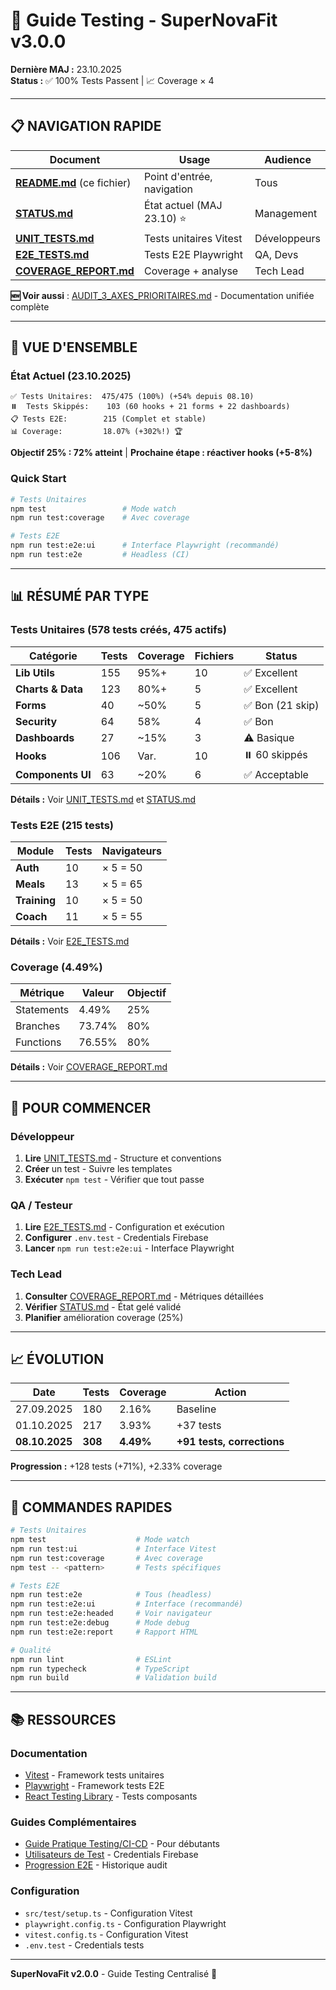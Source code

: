 # 🧪 Guide Testing - SuperNovaFit v3.0.0

**Dernière MAJ :** 23.10.2025  
**Status :** ✅ 100% Tests Passent | 📈 Coverage × 4

---

## 📋 NAVIGATION RAPIDE

| Document                                     | Usage                      | Audience     |
| -------------------------------------------- | -------------------------- | ------------ |
| **[README.md](README.md)** (ce fichier)      | Point d'entrée, navigation | Tous         |
| **[STATUS.md](STATUS.md)**                   | État actuel (MAJ 23.10) ⭐ | Management   |
| **[UNIT_TESTS.md](UNIT_TESTS.md)**           | Tests unitaires Vitest     | Développeurs |
| **[E2E_TESTS.md](E2E_TESTS.md)**             | Tests E2E Playwright       | QA, Devs     |
| **[COVERAGE_REPORT.md](COVERAGE_REPORT.md)** | Coverage + analyse         | Tech Lead    |

**🆕 Voir aussi** : [AUDIT_3_AXES_PRIORITAIRES.md](../technical/AUDIT_3_AXES_PRIORITAIRES.md) - Documentation unifiée complète

---

## 🎯 VUE D'ENSEMBLE

### État Actuel (23.10.2025)

```
✅ Tests Unitaires:  475/475 (100%) (+54% depuis 08.10)
⏸️  Tests Skippés:    103 (60 hooks + 21 forms + 22 dashboards)
📋 Tests E2E:        215 (Complet et stable)
📊 Coverage:         18.07% (+302%!) 🏆
```

**Objectif 25% : 72% atteint** | **Prochaine étape : réactiver hooks (+5-8%)**

### Quick Start

```bash
# Tests Unitaires
npm test                 # Mode watch
npm run test:coverage    # Avec coverage

# Tests E2E
npm run test:e2e:ui      # Interface Playwright (recommandé)
npm run test:e2e         # Headless (CI)
```

---

## 📊 RÉSUMÉ PAR TYPE

### Tests Unitaires (578 tests créés, 475 actifs)

| Catégorie         | Tests | Coverage | Fichiers | Status           |
| ----------------- | ----- | -------- | -------- | ---------------- |
| **Lib Utils**     | 155   | 95%+     | 10       | ✅ Excellent     |
| **Charts & Data** | 123   | 80%+     | 5        | ✅ Excellent     |
| **Forms**         | 40    | ~50%     | 5        | ✅ Bon (21 skip) |
| **Security**      | 64    | 58%      | 4        | ✅ Bon           |
| **Dashboards**    | 27    | ~15%     | 3        | ⚠️ Basique       |
| **Hooks**         | 106   | Var.     | 10       | ⏸️ 60 skippés    |
| **Components UI** | 63    | ~20%     | 6        | ✅ Acceptable    |

**Détails :** Voir [UNIT_TESTS.md](UNIT_TESTS.md) et [STATUS.md](STATUS.md)

### Tests E2E (215 tests)

| Module       | Tests | Navigateurs |
| ------------ | ----- | ----------- |
| **Auth**     | 10    | × 5 = 50    |
| **Meals**    | 13    | × 5 = 65    |
| **Training** | 10    | × 5 = 50    |
| **Coach**    | 11    | × 5 = 55    |

**Détails :** Voir [E2E_TESTS.md](E2E_TESTS.md)

### Coverage (4.49%)

| Métrique   | Valeur | Objectif |
| ---------- | ------ | -------- |
| Statements | 4.49%  | 25%      |
| Branches   | 73.74% | 80%      |
| Functions  | 76.55% | 80%      |

**Détails :** Voir [COVERAGE_REPORT.md](COVERAGE_REPORT.md)

---

## 🎯 POUR COMMENCER

### Développeur

1. **Lire** [UNIT_TESTS.md](UNIT_TESTS.md) - Structure et conventions
2. **Créer** un test - Suivre les templates
3. **Exécuter** `npm test` - Vérifier que tout passe

### QA / Testeur

1. **Lire** [E2E_TESTS.md](E2E_TESTS.md) - Configuration et exécution
2. **Configurer** `.env.test` - Credentials Firebase
3. **Lancer** `npm run test:e2e:ui` - Interface Playwright

### Tech Lead

1. **Consulter** [COVERAGE_REPORT.md](COVERAGE_REPORT.md) - Métriques détaillées
2. **Vérifier** [STATUS.md](STATUS.md) - État gelé validé
3. **Planifier** amélioration coverage (25%)

---

## 📈 ÉVOLUTION

| Date           | Tests   | Coverage  | Action                     |
| -------------- | ------- | --------- | -------------------------- |
| 27.09.2025     | 180     | 2.16%     | Baseline                   |
| 01.10.2025     | 217     | 3.93%     | +37 tests                  |
| **08.10.2025** | **308** | **4.49%** | **+91 tests, corrections** |

**Progression :** +128 tests (+71%), +2.33% coverage

---

## 🚀 COMMANDES RAPIDES

```bash
# Tests Unitaires
npm test                    # Mode watch
npm run test:ui             # Interface Vitest
npm run test:coverage       # Avec coverage
npm test -- <pattern>       # Tests spécifiques

# Tests E2E
npm run test:e2e            # Tous (headless)
npm run test:e2e:ui         # Interface (recommandé)
npm run test:e2e:headed     # Voir navigateur
npm run test:e2e:debug      # Mode debug
npm run test:e2e:report     # Rapport HTML

# Qualité
npm run lint                # ESLint
npm run typecheck           # TypeScript
npm run build               # Validation build
```

---

## 📚 RESSOURCES

### Documentation

- [Vitest](https://vitest.dev/) - Framework tests unitaires
- [Playwright](https://playwright.dev/) - Framework tests E2E
- [React Testing Library](https://testing-library.com/react) - Tests composants

### Guides Complémentaires

- [Guide Pratique Testing/CI-CD](../guides/GUIDE_PRATIQUE_TESTING_CICD.md) - Pour débutants
- [Utilisateurs de Test](../guides/TEST_USERS_SUMMARY.md) - Credentials Firebase
- [Progression E2E](../../audit-2025-10/TESTS_PROGRESSION.md) - Historique audit

### Configuration

- `src/test/setup.ts` - Configuration Vitest
- `playwright.config.ts` - Configuration Playwright
- `vitest.config.ts` - Configuration Vitest
- `.env.test` - Credentials tests

---

**SuperNovaFit v2.0.0** - Guide Testing Centralisé 🧪
